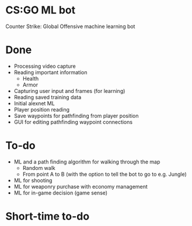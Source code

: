 # CS:GO ML bot
Counter Strike: Global Offensive machine learning bot

# Done
- Processing video capture
- Reading important information
  - Health
  - Armor
- Capturing user input and frames (for learning)
- Reading saved training data
- Initial alexnet ML
- Player position reading
- Save waypoints for pathfinding from player position
- GUI for editing pathfinding waypoint connections
# To-do
- ML and a path finding algorithm for walking through the map
  - Random walk
  - From point A to B (with the option to tell the bot to go to e.g. Jungle)
- ML for shooting
- ML for weaponry purchase with economy management
- ML for in-game decision (game sense)

# Short-time to-do